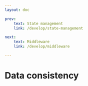 ```yaml
---
layout: doc

prev:
    text: State management
    link: /develop/state-management

next:
    text: Middleware
    link: /develop/middleware

---
```


# Data consistency

